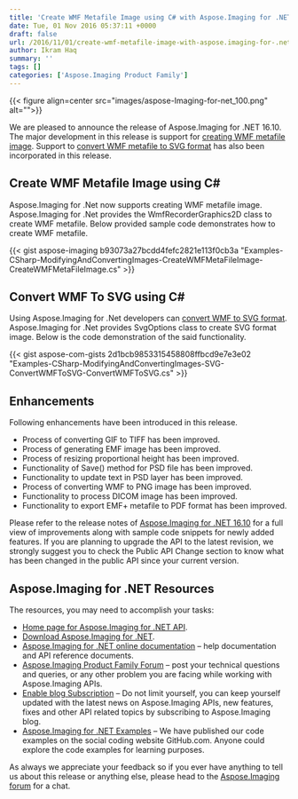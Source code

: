 ```yaml
---
title: 'Create WMF Metafile Image using C# with Aspose.Imaging for .NET 16.10'
date: Tue, 01 Nov 2016 05:37:11 +0000
draft: false
url: /2016/11/01/create-wmf-metafile-image-with-aspose.imaging-for-.net-16.10/
author: Ikram Haq
summary: ''
tags: []
categories: ['Aspose.Imaging Product Family']
---
```




{{< figure align=center src="images/aspose-Imaging-for-net_100.png" alt="">}}


We are pleased to announce the release of Aspose.Imaging for .NET 16.10. The major development in this release is support for [creating WMF metafile image][1]. Support to [convert WMF metafile to SVG format][2] has also been incorporated in this release.

## Create WMF Metafile Image using C#

Aspose.Imaging for .Net now supports creating WMF metafile image. Aspose.Imaging for .Net provides the WmfRecorderGraphics2D class to create WMF metafile. Below provided sample code demonstrates how to create WMF metafile.

{{< gist aspose-imaging b93073a27bcdd4fefc2821e113f0cb3a "Examples-CSharp-ModifyingAndConvertingImages-CreateWMFMetaFileImage-CreateWMFMetaFileImage.cs" >}}

## Convert WMF To SVG using C#

Using Aspose.Imaging for .Net developers can [convert WMF to SVG format][3]. Aspose.Imaging for .Net provides SvgOptions class to create SVG format image. Below is the code demonstration of the said functionality.

{{< gist aspose-com-gists 2d1bcb9853315458808ffbcd9e7e3e02 "Examples-CSharp-ModifyingAndConvertingImages-SVG-ConvertWMFToSVG-ConvertWMFToSVG.cs" >}}

## Enhancements

Following enhancements have been introduced in this release.

*   Process of converting GIF to TIFF has been improved.
*   Process of generating EMF image has been improved.
*   Process of resizing proportional height has been improved.
*   Functionality of Save() method for PSD file has been improved.
*   Functionality to update text in PSD layer has been improved.
*   Process of converting WMF to PNG image has been improved.
*   Functionality to process DICOM image has been improved.
*   Functionality to export EMF+ metafile to PDF format has been improved.

Please refer to the release notes of [Aspose.Imaging for .NET 16.10][4] for a full view of improvements along with sample code snippets for newly added features. If you are planning to upgrade the API to the latest revision, we strongly suggest you to check the Public API Change section to know what has been changed in the public API since your current version.

## Aspose.Imaging for .NET Resources

The resources, you may need to accomplish your tasks:

*   [Home page for Aspose.Imaging for .NET API][5].
*   [Download Aspose.Imaging for .NET][6].
*   [Aspose.Imaging for .NET online documentation][7] – help documentation and API reference documents.
*   [Aspose.Imaging Product Family Forum][8] – post your technical questions and queries, or any other problem you are facing while working with Aspose.Imaging APIs.
*   [Enable blog Subscription][9] – Do not limit yourself, you can keep yourself updated with the latest news on Aspose.Imaging APIs, new features, fixes and other API related topics by subscribing to Aspose.Imaging blog.
*   [Aspose.Imaging for .NET Examples][10] – We have published our code examples on the social coding website GitHub.com. Anyone could explore the code examples for learning purposes.

As always we appreciate your feedback so if you ever have anything to tell us about this release or anything else, please head to the [Aspose.Imaging forum][11] for a chat.




[1]: https://docs.aspose.com/display/imagingnet/Manipulating+WMF+Files#ManipulatingWMFFiles-CreateWMFMetaFileImage
[2]: https://docs.aspose.com/display/imagingnet/Converting+WMF+and+EMF+to+Other+Image+Formats#ConvertingWMFandEMFtoOtherImageFormats-ConvertingWMFMetaFileToSVG
[3]: https://docs.aspose.com/display/imagingnet/Converting+WMF+and+EMF+to+Other+Image+Formats#ConvertingWMFandEMFtoOtherImageFormats-ConvertingWMFMetaFileToSVG
[4]: https://products.aspose.com/imaging/net
[5]: https://www.aspose.com/products/imaging/net
[6]: https://downloads.aspose.com/imaging/net
[7]: https://docs.aspose.com/display/imagingnet/Home
[8]: https://www.aspose.com/community/forums/aspose.imaging-product-family/498/showforum.aspx
[9]: https://blog.aspose.com/category/aspose-products/aspose.imaging-product-family/
[10]: https://github.com/aspose-imaging/Aspose.Imaging-for-.NET
[11]: http://forum.aspose.com




